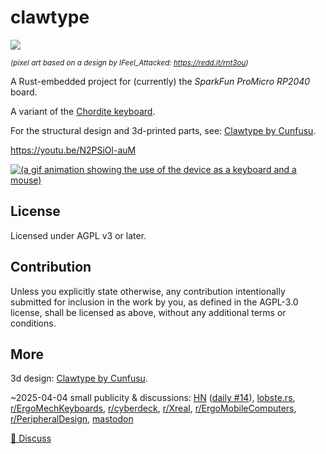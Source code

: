 clawtype
========

![](https://github.com/user-attachments/assets/8e868814-3449-4e38-8927-7e8b05381b22)

<sup>_(pixel art based on a design by IFeel_Attacked: https://redd.it/rnt3ou)_</sup>

A Rust-embedded project for (currently) the _SparkFun ProMicro RP2040_ board.

A variant of the [Chordite keyboard](https://web.archive.org/web/20220201061603/http://chordite.com/).

For the structural design
and 3d-printed parts, see:
[Clawtype by Cunfusu](https://www.printables.com/model/1231156-clawtype).

https://youtu.be/N2PSiOl-auM

[![(a gif animation showing the use of the device as a keyboard and a mouse)](https://github.com/user-attachments/assets/ef62bd9f-f82f-442e-a858-8d50a09204aa)](https://youtu.be/N2PSiOl-auM)

## License
Licensed under AGPL v3 or later.

## Contribution
Unless you explicitly state otherwise, any contribution intentionally submitted
for inclusion in the work by you, as defined in the AGPL-3.0 license, shall
be licensed as above, without any additional terms or conditions.

## More

3d design: [Clawtype by Cunfusu](https://www.printables.com/model/1231156-clawtype).

~2025-04-04 small publicity & discussions:
[HN](https://news.ycombinator.com/item?id=43588420) ([daily #14](https://news.ycombinator.com/front?day=2025-04-04)),
[lobste.rs](https://lobste.rs/s/o0xmgd/clawtype_custom_wearable_chorded),
[r/ErgoMechKeyboards](https://redd.it/1jrg5ul),
[r/cyberdeck](https://redd.it/1jwrnkv),
[r/Xreal](https://redd.it/1jrfupe),
[r/ErgoMobileComputers](https://redd.it/1jrg6ti),
[r/PeripheralDesign](https://redd.it/1jsx7p9),
[mastodon](https://merveilles.town/@akavel/114278656676862031)

[💬 Discuss](https://merveilles.town/@akavel/114278656676862031)
